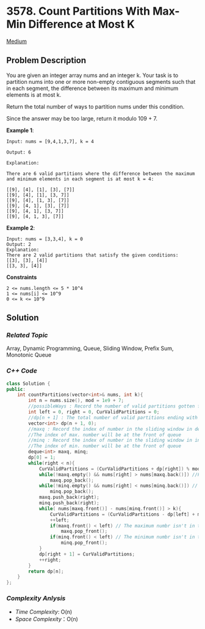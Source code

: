 # 3578. Count Partitions With Max-Min Difference at Most K
[Medium](https://leetcode.com/problems/count-partitions-with-max-min-difference-at-most-k/description/)

## Problem Description

You are given an integer array nums and an integer k. Your task is to partition nums into one or more non-empty contiguous segments such that in each segment, the difference between its maximum and minimum elements is at most k.

Return the total number of ways to partition nums under this condition.

Since the answer may be too large, return it modulo 109 + 7.


**Example 1**:
```
Input: nums = [9,4,1,3,7], k = 4

Output: 6

Explanation:

There are 6 valid partitions where the difference between the maximum and minimum elements in each segment is at most k = 4:

[[9], [4], [1], [3], [7]]
[[9], [4], [1], [3, 7]]
[[9], [4], [1, 3], [7]]
[[9], [4, 1], [3], [7]]
[[9], [4, 1], [3, 7]]
[[9], [4, 1, 3], [7]]
```
**Example 2**:
```
Input: nums = [3,3,4], k = 0
Output: 2
Explanation:
There are 2 valid partitions that satisfy the given conditions:
[[3], [3], [4]]
[[3, 3], [4]]
```

**Constraints**
```
2 <= nums.length <= 5 * 10^4
1 <= nums[i] <= 10^9
0 <= k <= 10^9
```

## Solution

### _Related Topic_
   Array, Dynamic Programming, Queue, Sliding Window, Prefix Sum, Monotonic Queue

### _C++ Code_
```cpp
class Solution {
public:
    int countPartitions(vector<int>& nums, int k){
        int n = nums.size(), mod = 1e9 + 7;
        //possibleWays : Record the number of valid partitions gotten from the sliding window nums[left ... right]
        int left = 0, right = 0, CurValidPartitions = 0;
        //dp[n + 1] : The total number of valid partitions ending with nums[n]
        vector<int> dp(n + 1, 0);
        //maxq : Record the index of number in the sliding window in decreasing order.
        //The index of max. number will be at the front of queue
        //minq : Record the index of number in the sliding window in increasing order
        //The index of min. number will be at the front of queue
        deque<int> maxq, minq;
        dp[0] = 1;
        while(right < n){
            CurValidPartitions = (CurValidPartitions + dp[right]) % mod;
            while(!maxq.empty() && nums[right] > nums[maxq.back()]) //Find a new larger number
                maxq.pop_back();
            while(!minq.empty() && nums[right] < nums[minq.back()]) // Find a new smaller number
                minq.pop_back();
            maxq.push_back(right);
            minq.push_back(right);
            while( nums[maxq.front()] - nums[minq.front()] > k){
                CurValidPartitions = (CurValidPartitions - dp[left] + mod) % mod;
                ++left;
                if(maxq.front() < left) // The maximum numbr isn't in the sliding window
                    maxq.pop_front();
                if(minq.front() < left) // The minimum numbr isn't in the sliding window
                    minq.pop_front();
            }
            dp[right + 1] = CurValidPartitions;
            ++right;
        }
        return dp[n];
    }
};
```

### _Complexity Anlysis_
- _Time Complexity_: O(n)
- _Space Complexity_：O(n)
